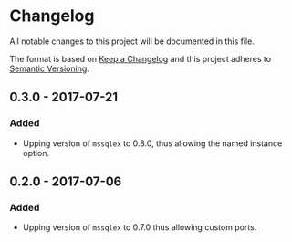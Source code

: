 # Changelog
All notable changes to this project will be documented in this file.

The format is based on [Keep a Changelog](http://keepachangelog.com/en/1.0.0/)
and this project adheres to [Semantic Versioning](http://semver.org/spec/v2.0.0.html).

## 0.3.0 - 2017-07-21

### Added

- Upping version of `mssqlex` to 0.8.0, thus allowing the named instance option.

## 0.2.0 - 2017-07-06

### Added

- Upping version of `mssqlex` to 0.7.0 thus allowing custom ports.
